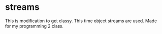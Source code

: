 # streams
This is modification to get classy. This time object streams are used. Made for my programming 2 class.
